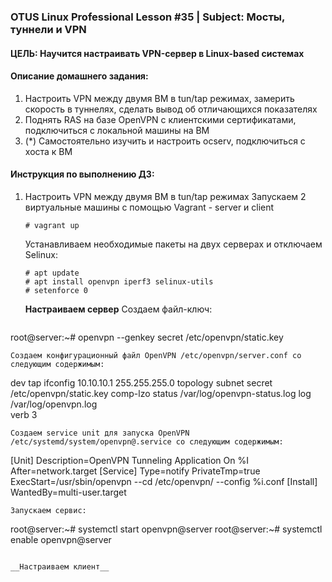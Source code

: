 ### OTUS Linux Professional Lesson #35 | Subject: Мосты, туннели и VPN

#### ЦЕЛЬ: Научится настраивать VPN-сервер в Linux-based системах

#### Описание домашнего задания:
1. Настроить VPN между двумя ВМ в tun/tap режимах, замерить скорость в туннелях, сделать вывод об отличающихся показателях
2. Поднять RAS на базе OpenVPN с клиентскими сертификатами, подключиться с локальной машины на ВМ
3. (*) Самостоятельно изучить и настроить ocserv, подключиться с хоста к ВМ

#### Инструкция по выполнению ДЗ:
1. Настроить VPN между двумя ВМ в tun/tap режимах
   Запускаем 2 виртуальные машины с помощью Vagrant - server и client
   ```
   # vagrant up
   ```
   Устанавливаем необходимые пакеты на двух серверах и отключаем Selinux:
   ```
   # apt update
   # apt install openvpn iperf3 selinux-utils
   # setenforce 0
   ```
   __Настраиваем сервер__ 
   Cоздаем файл-ключ:
   ```
root@server:~# openvpn --genkey secret /etc/openvpn/static.key
   ```
Cоздаем конфигурационный файл OpenVPN /etc/openvpn/server.conf со следующим содержимым:
```
dev tap 
ifconfig 10.10.10.1 255.255.255.0 
topology subnet 
secret /etc/openvpn/static.key 
comp-lzo 
status /var/log/openvpn-status.log 
log /var/log/openvpn.log  
verb 3 
```
Создаем service unit для запуска OpenVPN /etc/systemd/system/openvpn@.service со следующим содержимым:
```
[Unit] 
Description=OpenVPN Tunneling Application On %I 
After=network.target 
[Service] 
Type=notify 
PrivateTmp=true 
ExecStart=/usr/sbin/openvpn --cd /etc/openvpn/ --config %i.conf 
[Install] 
WantedBy=multi-user.target
```
Запускаем сервис:
```
root@server:~# systemctl start openvpn@server
root@server:~# systemctl enable openvpn@server
```

__Настраиваем клиент__

